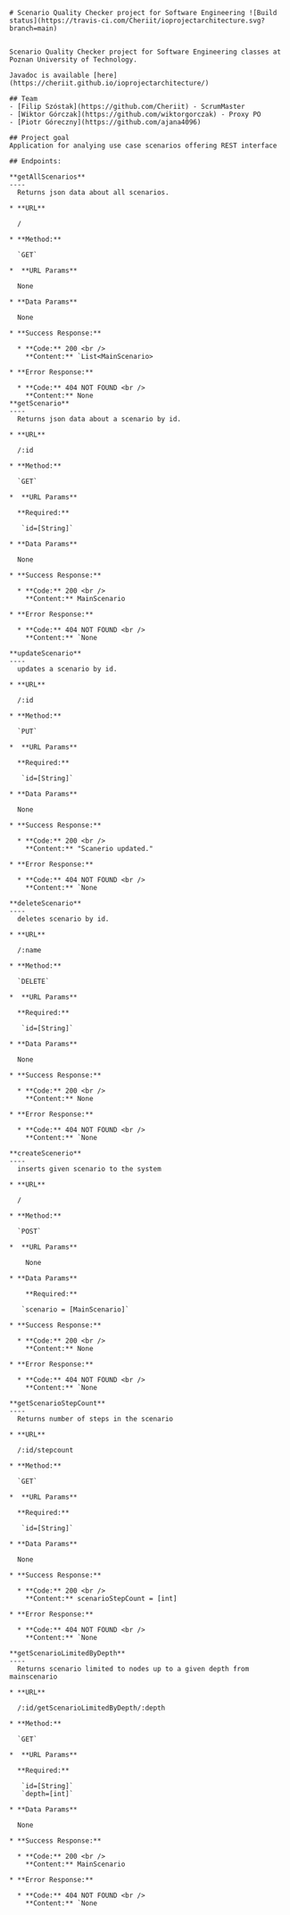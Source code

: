 	# Scenario Quality Checker project for Software Engineering ![Build status](https://travis-ci.com/Cheriit/ioprojectarchitecture.svg?branch=main)


	Scenario Quality Checker project for Software Engineering classes at Poznan University of Technology.

	Javadoc is available [here](https://cheriit.github.io/ioprojectarchitecture/)

	## Team
	- [Filip Szóstak](https://github.com/Cheriit) - ScrumMaster
	- [Wiktor Górczak](https://github.com/wiktorgorczak) - Proxy PO
	- [Piotr Góreczny](https://github.com/ajana4096)

	## Project goal
	Application for analying use case scenarios offering REST interface

	## Endpoints:

	**getAllScenarios**
	----
	  Returns json data about all scenarios.

	* **URL**

	  /

	* **Method:**

	  `GET`
	  
	*  **URL Params**

	  None

	* **Data Params**

	  None

	* **Success Response:**

	  * **Code:** 200 <br />
		**Content:** `List<MainScenario>
	 
	* **Error Response:**

	  * **Code:** 404 NOT FOUND <br />
		**Content:** None
	**getScenario**
	----
	  Returns json data about a scenario by id.

	* **URL**

	  /:id

	* **Method:**

	  `GET`
	  
	*  **URL Params**

	  **Required:**
	 
	   `id=[String]`

	* **Data Params**

	  None

	* **Success Response:**

	  * **Code:** 200 <br />
		**Content:** MainScenario
	 
	* **Error Response:**

	  * **Code:** 404 NOT FOUND <br />
		**Content:** `None
		
	**updateScenario**
	----
	  updates a scenario by id.

	* **URL**

	  /:id

	* **Method:**

	  `PUT`
	  
	*  **URL Params**

	  **Required:**
	 
	   `id=[String]`

	* **Data Params**

	  None

	* **Success Response:**

	  * **Code:** 200 <br />
		**Content:** "Scanerio updated."
	 
	* **Error Response:**

	  * **Code:** 404 NOT FOUND <br />
		**Content:** `None
		
	**deleteScenario**
	----
	  deletes scenario by id.

	* **URL**

	  /:name

	* **Method:**

	  `DELETE`
	  
	*  **URL Params**

	  **Required:**
	 
	   `id=[String]`

	* **Data Params**

	  None

	* **Success Response:**

	  * **Code:** 200 <br />
		**Content:** None
	 
	* **Error Response:**

	  * **Code:** 404 NOT FOUND <br />
		**Content:** `None
		
	**createScenerio**
	----
	  inserts given scenario to the system

	* **URL**

	  /

	* **Method:**

	  `POST`
	  
	*  **URL Params**

		None

	* **Data Params**

		**Required:**
	 
	   `scenario = [MainScenario]`

	* **Success Response:**

	  * **Code:** 200 <br />
		**Content:** None
	 
	* **Error Response:**

	  * **Code:** 404 NOT FOUND <br />
		**Content:** `None
		
	**getScenarioStepCount**
	----
	  Returns number of steps in the scenario

	* **URL**

	  /:id/stepcount

	* **Method:**

	  `GET`
	  
	*  **URL Params**

	  **Required:**
	 
	   `id=[String]`

	* **Data Params**

	  None

	* **Success Response:**

	  * **Code:** 200 <br />
		**Content:** scenarioStepCount = [int]
	 
	* **Error Response:**

	  * **Code:** 404 NOT FOUND <br />
		**Content:** `None
		
	**getScenarioLimitedByDepth**
	----
	  Returns scenario limited to nodes up to a given depth from mainscenario

	* **URL**

	  /:id/getScenarioLimitedByDepth/:depth

	* **Method:**

	  `GET`
	  
	*  **URL Params**

	  **Required:**
	 
	   `id=[String]`
	   `depth=[int]`

	* **Data Params**

	  None

	* **Success Response:**

	  * **Code:** 200 <br />
		**Content:** MainScenario
	 
	* **Error Response:**

	  * **Code:** 404 NOT FOUND <br />
		**Content:** `None

